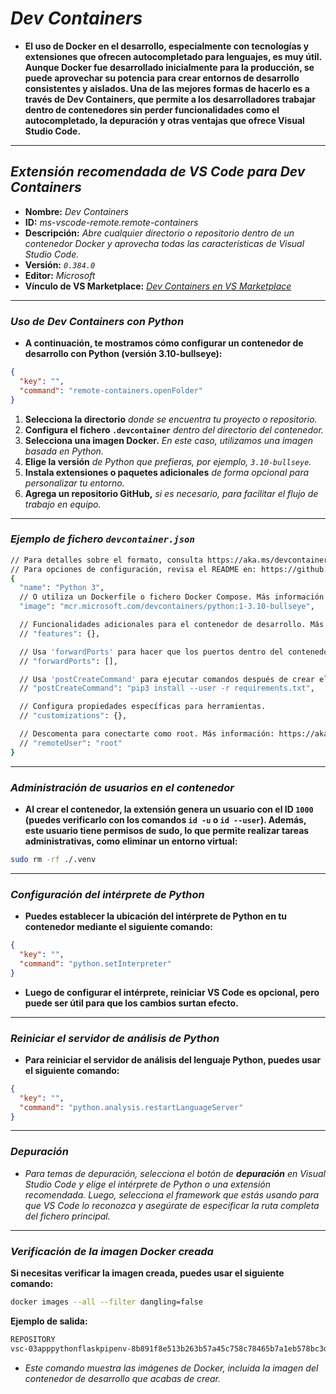 <!-- Autor: Daniel Benjamin Perez Morales -->
<!-- GitHub: https://github.com/DanielBenjaminPerezMoralesDev13 -->
<!-- Gitlab: https://gitlab.com/DanielBenjaminPerezMoralesDev13 -->
<!-- Correo electrónico: danielperezdev@proton.me -->

# ***Dev Containers***

- **El uso de Docker en el desarrollo, especialmente con tecnologías y extensiones que ofrecen autocompletado para lenguajes, es muy útil. Aunque Docker fue desarrollado inicialmente para la producción, se puede aprovechar su potencia para crear entornos de desarrollo consistentes y aislados. Una de las mejores formas de hacerlo es a través de **Dev Containers**, que permite a los desarrolladores trabajar dentro de contenedores sin perder funcionalidades como el autocompletado, la depuración y otras ventajas que ofrece Visual Studio Code.**

---

## ***Extensión recomendada de VS Code para Dev Containers***

- **Nombre:** *Dev Containers*
- **ID:** *ms-vscode-remote.remote-containers*
- **Descripción:** *Abre cualquier directorio o repositorio dentro de un contenedor Docker y aprovecha todas las características de Visual Studio Code.*
- **Versión:** *`0.384.0`*
- **Editor:** *Microsoft*
- **Vínculo de VS Marketplace:** *[Dev Containers en VS Marketplace](https://marketplace.visualstudio.com/items?itemName=ms-vscode-remote.remote-containers "https://marketplace.visualstudio.com/items?itemName=ms-vscode-remote.remote-containers")*

---

### ***Uso de Dev Containers con Python***

- **A continuación, te mostramos cómo configurar un contenedor de desarrollo con Python (versión 3.10-bullseye):**

```json
{
  "key": "",
  "command": "remote-containers.openFolder"
}
```

1. **Selecciona la directorio** *donde se encuentra tu proyecto o repositorio.*
2. **Configura el fichero `.devcontainer`** *dentro del directorio del contenedor.*
3. **Selecciona una imagen Docker.** *En este caso, utilizamos una imagen basada en Python.*
4. **Elige la versión** *de Python que prefieras, por ejemplo, `3.10-bullseye`.*
5. **Instala extensiones o paquetes adicionales** *de forma opcional para personalizar tu entorno.*
6. **Agrega un repositorio GitHub,** *si es necesario, para facilitar el flujo de trabajo en equipo.*

---

### ***Ejemplo de fichero `devcontainer.json`***

```bash
// Para detalles sobre el formato, consulta https://aka.ms/devcontainer.json. 
// Para opciones de configuración, revisa el README en: https://github.com/devcontainers/templates/tree/main/src/python
{
  "name": "Python 3",
  // O utiliza un Dockerfile o fichero Docker Compose. Más información: https://containers.dev/guide/dockerfile
  "image": "mcr.microsoft.com/devcontainers/python:1-3.10-bullseye",

  // Funcionalidades adicionales para el contenedor de desarrollo. Más información: https://containers.dev/features.
  // "features": {},

  // Usa 'forwardPorts' para hacer que los puertos dentro del contenedor estén disponibles localmente.
  // "forwardPorts": [],

  // Usa 'postCreateCommand' para ejecutar comandos después de crear el contenedor.
  // "postCreateCommand": "pip3 install --user -r requirements.txt",

  // Configura propiedades específicas para herramientas.
  // "customizations": {},

  // Descomenta para conectarte como root. Más información: https://aka.ms/dev-containers-non-root.
  // "remoteUser": "root"
}
```

---

### ***Administración de usuarios en el contenedor***

- **Al crear el contenedor, la extensión genera un usuario con el ID `1000` (puedes verificarlo con los comandos `id -u` o `id --user`). Además, este usuario tiene permisos de **sudo**, lo que permite realizar tareas administrativas, como eliminar un entorno virtual:**

```bash
sudo rm -rf ./.venv
```

---

### ***Configuración del intérprete de Python***

- **Puedes establecer la ubicación del intérprete de Python en tu contenedor mediante el siguiente comando:**

```json
{
  "key": "",
  "command": "python.setInterpreter"
}
```

- **Luego de configurar el intérprete, reiniciar VS Code es opcional, pero puede ser útil para que los cambios surtan efecto.**

---

### ***Reiniciar el servidor de análisis de Python***

- **Para reiniciar el servidor de análisis del lenguaje Python, puedes usar el siguiente comando:**

```json
{
  "key": "",
  "command": "python.analysis.restartLanguageServer"
}
```

---

### ***Depuración***

- *Para temas de depuración, selecciona el botón de **depuración** en Visual Studio Code y elige el intérprete de Python o una extensión recomendada. Luego, selecciona el framework que estás usando para que VS Code lo reconozca y asegúrate de especificar la ruta completa del fichero principal.*

---

### ***Verificación de la imagen Docker creada***

**Si necesitas verificar la imagen creada, puedes usar el siguiente comando:**

```bash
docker images --all --filter dangling=false
```

**Ejemplo de salida:**

```bash
REPOSITORY                                                                                        TAG       IMAGE ID       CREATED          SIZE
vsc-03apppythonflaskpipenv-8b891f8e513b263b57a45c758c78465b7a1eb578bc3d882d4a65cbcb6dd0003d-uid   latest    010381ed069b   28 minutes ago   1.4GB
```

- *Este comando muestra las imágenes de Docker, incluida la imagen del contenedor de desarrollo que acabas de crear.*

